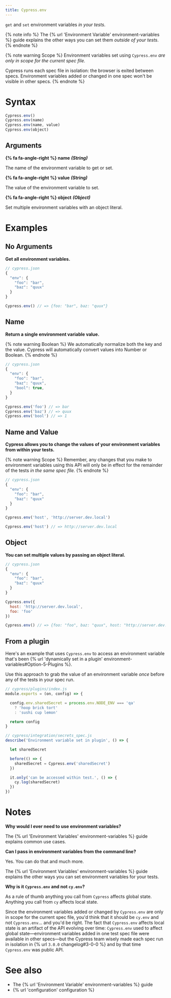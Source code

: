 ```yaml
---
title: Cypress.env
---
```


`get` and `set` environment variables *in your tests*.

{% note info %}
The {% url 'Environment Variable' environment-variables %} guide explains the other ways you can set them *outside of your tests*.
{% endnote %}

{% note warning Scope %}
Environment variables set using `Cypress.env` _are only in scope for the current spec file._

Cypress runs each spec file in isolation: the browser is exited between specs. Environment variables added or changed in one spec won't be visible in other specs.
{% endnote %}

# Syntax

```javascript
Cypress.env()
Cypress.env(name)
Cypress.env(name, value)
Cypress.env(object)
```

## Arguments

**{% fa fa-angle-right %} name**  ***(String)***

The name of the environment variable to get or set.

**{% fa fa-angle-right %} value**  ***(String)***

The value of the environment variable to set.

**{% fa fa-angle-right %} object**  ***(Object)***

Set multiple environment variables with an object literal.

# Examples

## No Arguments

**Get all environment variables.**

```javascript
// cypress.json
{
  "env": {
    "foo": "bar",
    "baz": "quux"
  }
}
```

```javascript
Cypress.env() // => {foo: "bar", baz: "quux"}
```

## Name

**Return a single environment variable value.**

{% note warning Boolean %}
We automatically normalize both the key and the value. Cypress will automatically convert values into Number or Boolean.
{% endnote %}

```javascript
// cypress.json
{
  "env": {
    "foo": "bar",
    "baz": "quux",
    "bool": true,
  }
}
```

```javascript
Cypress.env('foo') // => bar
Cypress.env('baz') // => quux
Cypress.env('bool') // => 1
```

## Name and Value

**Cypress allows you to change the values of your environment variables from within your tests.**

{% note warning Scope %}
Remember, any changes that you make to environment variables using this API will only be in effect for the remainder of the tests _in the same spec file._
{% endnote %}

```javascript
// cypress.json
{
  "env": {
    "foo": "bar",
    "baz": "quux"
  }
}
```

```javascript
Cypress.env('host', 'http://server.dev.local')

Cypress.env('host') // => http://server.dev.local
```

## Object

**You can set multiple values by passing an object literal.**

```javascript
// cypress.json
{
  "env": {
    "foo": "bar",
    "baz": "quux"
  }
}
```

```javascript
Cypress.env({
  host: 'http://server.dev.local',
  foo: 'foo'
})

Cypress.env() // => {foo: "foo", baz: "quux", host: "http://server.dev.local"}
```

## From a plugin

Here's an example that uses `Cypress.env` to access an environment variable that's been {% url 'dynamically set in a plugin' environment-variables#Option-5-Plugins %}.

Use this approach to grab the value of an environment variable _once_ before any of the tests in your spec run.

```js
// cypress/plugins/index.js
module.exports = (on, config) => {

  config.env.sharedSecret = process.env.NODE_ENV === 'qa'
    ? 'hoop brick tort'
    : 'sushi cup lemon'

  return config
}
```
```js
// cypress/integration/secrets_spec.js
describe('Environment variable set in plugin', () => {

  let sharedSecret

  before(() => {
    sharedSecret = Cypress.env('sharedSecret')
  })

  it.only('can be accessed within test.', () => {
    cy.log(sharedSecret)
  })
})
```

# Notes

**Why would I ever need to use environment variables?**

The {% url 'Environment Variables' environment-variables %} guide explains common use cases.

**Can I pass in environment variables from the command line?**

Yes. You can do that and much more.

The {% url 'Environment Variables' environment-variables %} guide explains the other ways you can set environment variables for your tests.

**Why is it `Cypress.env` and not `cy.env`?**

As a rule of thumb anything you call from `Cypress` affects global state. Anything you call from `cy` affects local state.

Since the environment variables added or changed by `Cypress.env` are only in scope for the current spec file, you'd think that it should be `cy.env` and not `Cypress.env`&hellip; and you'd be right. The fact that `Cypress.env` affects local state is an artifact of the API evolving over time: `Cypress.env` used to affect global state&mdash;environment variables added in one test spec file were available in other specs&mdash;but the Cypress team wisely made each spec run in isolation in {% url `3.0.0` changelog#3-0-0 %} and by that time `Cypress.env` was public API.

# See also

- The {% url 'Environment Variable' environment-variables %} guide
- {% url 'configuration' configuration %}

